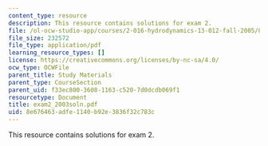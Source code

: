 ```yaml
---
content_type: resource
description: This resource contains solutions for exam 2.
file: /ol-ocw-studio-app/courses/2-016-hydrodynamics-13-012-fall-2005/8e676463adfe1140b92e3836f32c783c_exam2_2003soln.pdf
file_size: 232572
file_type: application/pdf
learning_resource_types: []
license: https://creativecommons.org/licenses/by-nc-sa/4.0/
ocw_type: OCWFile
parent_title: Study Materials
parent_type: CourseSection
parent_uid: f33ec800-3608-1163-c520-7d0dcdb069f1
resourcetype: Document
title: exam2_2003soln.pdf
uid: 8e676463-adfe-1140-b92e-3836f32c783c
---
```

This resource contains solutions for exam 2.